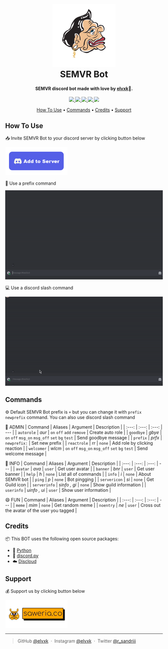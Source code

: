 
<h1 align="center">
  <br>
  <a href="https://github.com/elvxk/semvr/blob/main/README.md"><img src="https://github.com/elvxk/semvr/blob/main/assets/SEMVR.png" alt="SEMVR" width="200"></a>
  <br>
  SEMVR Bot
  <br>
</h1>

<h4 align="center">SEMVR discord bot made with love by <a href="https://instagram.com/elvxk/" target="_blank">elvxk</a>💖.</h4>

<p align="center">
  <a href="https://discord.com/api/oauth2/authorize?client_id=1093155834936164473&permissions=8&scope=bot">
    <img src="https://img.shields.io/badge/Discord-BOT-blue">
  </a>
  
  <a href="https://www.python.org/">
    <img src="https://img.shields.io/badge/Python-3.11-green">
  </a>
  
  <a href="https://pypi.org/project/discord.py/">
    <img src="https://img.shields.io/badge/discord.py-2.2.2-important">
  </a>
  
  <a href="https://discloudbot.com/">
      <img src="https://img.shields.io/badge/Discloud-%E2%98%BC-success">
  </a>
  
  <a href="https://saweria.co/elvxk">
    <img src="https://img.shields.io/badge/$-donate-ff69b4.svg?maxAge=2592000&amp;style=flat">
  </a>
  
</p>

<p align="center">
  <a href="#how-to-use">How To Use</a> •
  <a href="#commands">Commands</a> •
  <a href="#credits">Credits</a> •
  <a href="#support">Support</a>
</p>


## How To Use

📥 Invite SEMVR Bot to your discord server by clicking button below

<a href="https://discord.com/api/oauth2/authorize?client_id=1093155834936164473&permissions=8&scope=bot">
	<img src="https://github.com/elvxk/semvr/blob/main/assets/btn_dc.png">
</a>

🤖 Use a prefix command

![prefix](https://github.com/elvxk/semvr/blob/main/assets/command.gif)

💻 Use a discord slash command

![prefix](https://github.com/elvxk/semvr/blob/main/assets/slash_command.gif)


## Commands

⚙️ Default SEMVR Bot prefix is `+` but you can change it with `prefix newprefix` command. You can also use discord slash command

🔐 ADMIN
| Command  | Aliases | Argument | Description |
| :---: | :---: | :---: | --- | 
| `autorole` | _aur_ | `on` `off` `add` `remove` | Create auto role |
| `goodbye` | _gbye_ | `on` `off` `msg_on` `msg_off` `set` `bg` `test` | Send goodbye message |
| `prefix` | _prfx_ | `newprefix:` | Set new prefix |
| `reactrole` | _rr_ | `none` | Add role by clicking reaction |
| `welcomer` | _wlcm_ | `on` `off` `msg_on` `msg_off` `set` `bg` `test` | Send welcome message |

🚩 INFO
| Command  | Aliases | Argument | Description |
| :---: | :---: | :---: | --- | 
| `avatar` | _ava_ | `user` | Get user avatar |
| `banner` | _bnr_ | `user` | Get user banner |
| `help` | _h_ | `none` | List all of commands |
| `info` | _i_ | `none` | About SEMVR bot |
| `ping` | _p_ | `none` | Bot pingging |
| `servericon` | _si_ | `none` | Get Guild icon |
| `serverinfo` | _sinfo , gi_ | `none` | Show guild information |
| `userinfo` | _uinfo , ui_ | `user` | Show user information |

😄 FUN
| Command  | Aliases | Argument | Description |
| :---: | :---: | :---: | --- | 
| `meme` | _mim_ | `none` | Get random meme |
| `noentry` | _ne_ | `user` | Cross out the avatar of the user you tagged |


## Credits

📦 This BOT  uses the following open source packages:

- 🐍 [Python](https://www.python.org/)
- 🤖 [discord.py](https://pypi.org/project/discord.py/)
- ☁️ [Discloud](https://discloudbot.com/)


## Support

💰 Support us by clicking button below

<a href="https://saweria.co/elvxk" target="_blank"><img src="https://github.com/elvxk/semvr/blob/main/assets/saweria.png" ></a>



---
> GitHub [@elvxk](https://github.com/elvxk) &nbsp;&middot;&nbsp;
> Instagram [@elvxk](https://instagram.com/elvxk) &nbsp;&middot;&nbsp;
> Twitter [@r_sandriii](https://twitter.com/r_sandriii)
